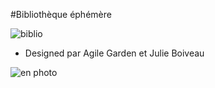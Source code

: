 #Bibliothèque éphémère

![biblio](https://igcdn-photos-d-a.akamaihd.net/hphotos-ak-xfa1/t51.2885-15/11008349_1549719751966723_599460165_n.jpg)

* Designed par Agile Garden et Julie Boiveau

![en photo](https://pbs.twimg.com/media/B-2dwB0W0AA4ZBo.jpg)
